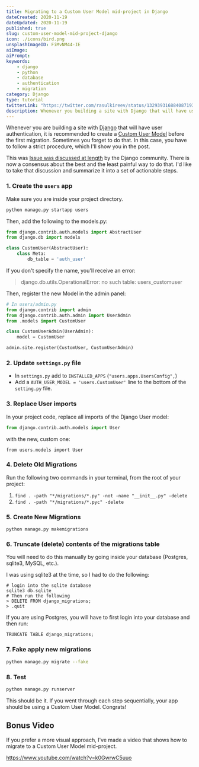 ```yaml
---
title: Migrating to a Custom User Model mid-project in Django
dateCreated: 2020-11-19
dateUpdated: 2020-11-19
published: true
slug: custom-user-model-mid-project-django
icon: ./icons/bird.png
unsplashImageID: FiMvNM44-IE
aiImage:
aiPrompt:
keywords:
    - django
    - python
    - database
    - authentication
    - migration
category: Django
type: tutorial
twitterLink: "https://twitter.com/rasulkireev/status/1329393168840871936"
description: Whenever you building a site with Django that will have user authentication, it is recommended to create a Custom User Model, before the first migration. Sometimes you forget to do that. In this case you have to follow a strict procedure, which I'll show you in the post.
---
```


Whenever you are building a site with [Django](https://www.djangoproject.com) that will have user authentication, it is recommended to create a [Custom User Model](https://docs.djangoproject.com/en/dev/topics/auth/customizing/) before the first migration. Sometimes you forget to do that. In this case, you have to follow a strict procedure, which I'll show you in the post.

This was [Issue was discussed at length](https://code.djangoproject.com/ticket/25313) by the Django community. There is now a consensus about the best and the least painful way to do that. I'd like to take that discussion and summarize it into a set of actionable steps.

### 1. Create the `users` app

Make sure you are inside your project directory.
```bash
python manage.py startapp users
```

Then, add the following to the models.py:
```python
from django.contrib.auth.models import AbstractUser
from django.db import models

class CustomUser(AbstractUser):
    class Meta:
        db_table = 'auth_user'

```

If you don't specify the name, you'll receive an error:
> django.db.utils.OperationalError: no such table: users_customuser

Then, register the new Model in the admin panel:

```python
# In users/admin.py
from django.contrib import admin
from django.contrib.auth.admin import UserAdmin
from .models import CustomUser

class CustomUserAdmin(UserAdmin):
    model = CustomUser

admin.site.register(CustomUser, CustomUserAdmin)
```

### 2. Update `settings.py` file
* In `settings.py` add to `INSTALLED_APPS` (`"users.apps.UsersConfig",`)
* Add a `AUTH_USER_MODEL = 'users.CustomUser'` line to the bottom of the `setting.py` file.

### 3. Replace User imports
In your project code, replace all imports of the Django User model:
```python
from django.contrib.auth.models import User
```
with the new, custom one:
```
from users.models import User
```

### 4. Delete Old Migrations
Run the following two commands in your terminal, from the root of your project:

1. `find . -path "*/migrations/*.py" -not -name "__init__.py" -delete`
2. `find . -path "*/migrations/*.pyc" -delete`

### 5. Create New Migrations
```
python manage.py makemigrations
```

### 6. Truncate (delete) contents of the migrations table

You will need to do this manually by going inside your database (Postgres, sqlite3, MySQL, etc.).

I was using sqlite3 at the time, so I had to do the following:
```
# login into the sqlite database
sqlite3 db.sqlite
# Then run the following
> DELETE FROM django_migrations;
> .quit
```

If you are using Postgres, you will have to first login into your database and then run:

```
TRUNCATE TABLE django_migrations;
```

### 7. Fake apply new migrations
```bash
python manage.py migrate --fake
```

### 8. Test
```bash
python manage.py runserver
```

This should be it. If you went through each step sequentially, your app should be using a Custom User Model. Congrats!

## Bonus Video

If you prefer a more visual approach, I've made a video that shows how to migrate to a Custom User Model mid-project.

https://www.youtube.com/watch?v=k0GwrwC5uuo
